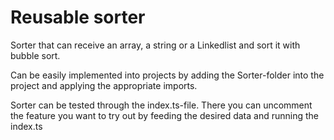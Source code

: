 # Reusable sorter

Sorter that can receive an array, a string or a Linkedlist and sort it with bubble sort.


Can be easily implemented into projects by adding the Sorter-folder into the project and applying the appropriate imports.


Sorter can be tested through the index.ts-file.
There you can uncomment the feature you want to try out by feeding the desired data and running the index.ts
